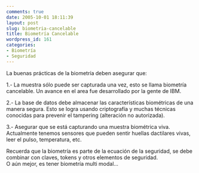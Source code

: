 ```yaml
---
comments: true
date: 2005-10-01 18:11:39
layout: post
slug: biometria-cancelable
title: Biometría Cancelable
wordpress_id: 161
categories:
- Biometría
- Seguridad
---
```


La buenas prácticas de la biometría deben asegurar que:

1.- La muestra sólo puede ser capturada una vez, esto se llama biometría cancelable. Un avance en el area fue desarrollado por la gente de IBM.

2.- La base de datos debe almacenar las características biométricas de una manera segura. Esto se logra usando criptografía y muchas técnicas conocidas para prevenir el tampering (alteración no autorizada).

3.- Asegurar que se está capturando una muestra biométrica viva. Actualmente tenemos sensores que pueden sentir huellas dactilares vivas, leer el pulso, temperatura, etc.

Recuerda que la biometría es parte de la ecuación de la seguridad, se debe combinar con claves, tokens y otros elementos de seguridad.  
O aún mejor, es tener biometría multi modal...



